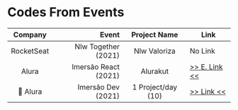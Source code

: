 # Codes From Events

|  Company   |                Event |    Project Name    | Link                                                        |
| :--------: | -------------------: | :----------------: | ----------------------------------------------------------- |
| RocketSeat |  Nlw Together (2021) |    Nlw Valoriza    | No Link                                                     |
|   Alura    | Imersão React (2021) |      Alurakut      | [>> E. Link <<](https://alurakut-inky-two.vercel.app/login) |
|  🌟 Alura  |   Imersão Dev (2021) | 1 Project/day (10) | [>> Link <<](../imersao-dev-2021)                           |
